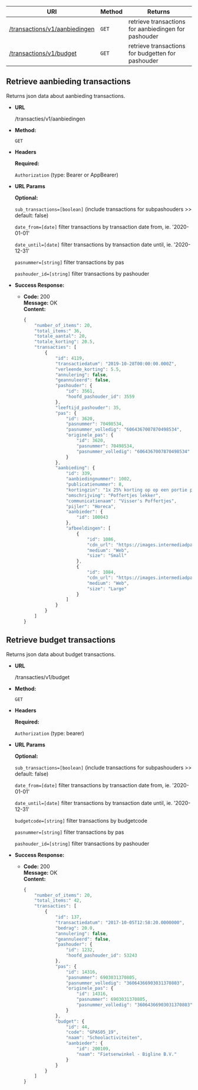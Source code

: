 | URI                                                                | Method | Returns                                              |
| ------------------------------------------------------------------ | ------ | ---------------------------------------------------- |
| [/transactions/v1/aanbiedingen](#retrieve-aanbieding-transactions) | `GET`  | retrieve transactions for aanbiedingen for pashouder |
| [/transactions/v1/budget](#retrieve-budget-transactions)           | `GET`  | retrieve transactions for budgetten for pashouder    |

## **Retrieve aanbieding transactions**

Returns json data about aanbieding transactions.

- **URL**

  /transacties/v1/aanbiedingen

- **Method:**

  `GET`

- **Headers**

  **Required:**

  `Authorization` (type: Bearer or AppBearer)

- **URL Params**

  **Optional:**

  `sub_transactions=[boolean]` (include transactions for subpashouders >> default: false)

  `date_from=[date]` filter transactions by transaction date from, ie. '2020-01-01'

  `date_until=[date]` filter transactions by transaction date until, ie. '2020-12-31'

  `pasnummer=[string]` filter transactions by pas

  `pashouder_id=[string]` filter transactions by pashouder

- **Success Response:**

  - **Code:** 200 <br />
    **Message:** OK <br />
    **Content:** <br />

    ```javascript
    {
        "number_of_items": 20,
        "total_items:" 36,
        "totale_aantal": 20,
        "totale_korting": 20.5,
        "transacties": [
            {
                "id": 4119,
                "transactiedatum": "2019-10-28T00:00:00.000Z",
                "verleende_korting": 5.5,
                "annulering": false,
                "geannuleerd": false,
                "pashouder": {
                    "id": 3561,
                    "hoofd_pashouder_id": 3559
                },
                "leeftijd_pashouder": 35,
                "pas": {
                    "id": 3620,
                    "pasnummer": 70498534,
                    "pasnummer_volledig": "6064367007870498534",
                    "originele_pas": {
                        "id": 3620,
                        "pasnummer": 70498534,
                        "pasnummer_volledig": "6064367007870498534"
                    }
                },
                "aanbieding": {
                    "id": 339,
                    "aanbiedingnummer": 1002,
                    "publicatienummer": 8,
                    "kortingzin": "1x 25% korting op op een portie poffertjes naar keuze",
                    "omschrijving": "Poffertjes lekker",
                    "communicatienaam": "Visser's Poffertjes",
                    "pijler": "Horeca",
                    "aanbieder": {
                        "id": 100043
                    },
                    "afbeeldingen": [
                        {
                            "id": 1086,
                            "cdn_url": "https://images.intermediadpas.nl/dordrecht/acc/67_web-small20191029140510.jpg",
                            "medium": "Web",
                            "size": "Small"
                        },
                        {
                            "id": 1084,
                            "cdn_url": "https://images.intermediadpas.nl/dordrecht/acc/67_web-large20191029140509.jpg",
                            "medium": "Web",
                            "size": "Large"
                        }
                    ]
                }
            }
        ]
    }
    ```

## **Retrieve budget transactions**

Returns json data about budget transactions.

- **URL**

  /transacties/v1/budget

- **Method:**

  `GET`

- **Headers**

  **Required:**

  `Authorization` (type: bearer)

- **URL Params**

  **Optional:**

  `sub_transactions=[boolean]` (include transactions for subpashouders >> default: false)

  `date_from=[date]` filter transactions by transaction date from, ie. '2020-01-01'

  `date_until=[date]` filter transactions by transaction date until, ie. '2020-12-31'

  `budgetcode=[string]` filter transactions by budgetcode

  `pasnummer=[string]` filter transactions by pas

  `pashouder_id=[string]` filter transactions by pashouder


- **Success Response:**

  - **Code:** 200 <br />
    **Message:** OK <br />
    **Content:** <br />

    ```javascript
    {
        "number_of_items": 20,
        "total_items:" 42,
        "transacties": [
            {
                "id": 137,
                "transactiedatum": "2017-10-05T12:58:20.0000000",
                "bedrag": 20.0,
                "annulering": false,
                "geannuleerd": false,
                "pashouder": {
                    "id": 1232,
                    "hoofd_pashouder_id": 53243
                },
                "pas": {
                    "id": 14316,
                    "pasnummer": 6903031370805,
                    "pasnummer_volledig": "36064366903031370803",
                    "originele_pas": {
                        "id": 14316,
                        "pasnummer": 6903031370805,
                        "pasnummer_volledig": "36064366903031370803"
                    }
                },
                "budget": {
                    "id": 44,
                    "code": "GPAS05_19",
                    "naam": "Schoolactiviteiten",
                    "aanbieder": {
                        "id": 200109,
                        "naam": "Fietsenwinkel - Bigline B.V."
                    }
                }
            }
        ]
    }
    ```

